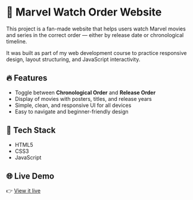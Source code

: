 # 🦸 Marvel Watch Order Website

This project is a fan-made website that helps users watch Marvel movies and series in the correct order — either by release date or chronological timeline.

It was built as part of my web development course to practice responsive design, layout structuring, and JavaScript interactivity.

## 🔥 Features

- Toggle between **Chronological Order** and **Release Order**
- Display of movies with posters, titles, and release years
- Simple, clean, and responsive UI for all devices
- Easy to navigate and beginner-friendly design

## 🚀 Tech Stack

- HTML5
- CSS3
- JavaScript

## 🌐 Live Demo

👉 [View it live](https://gazi05.github.io/Marvel-Watch-order/)
